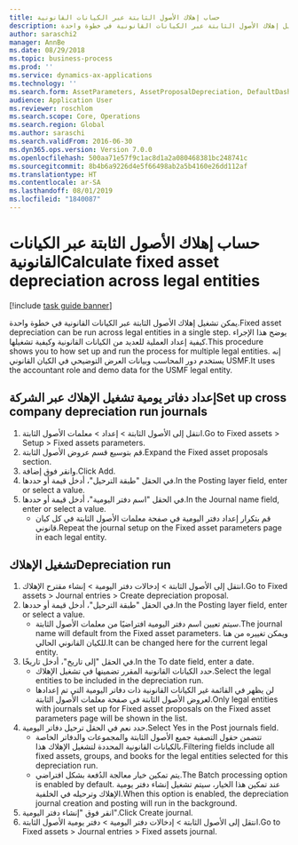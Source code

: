 ```yaml
---
title: حساب إهلاك الأصول الثابتة عبر الكيانات القانونية
description: يمكن تشغيل إهلاك الأصول الثابتة عبر الكيانات القانونية في خطوة واحدة.
author: saraschi2
manager: AnnBe
ms.date: 08/29/2018
ms.topic: business-process
ms.prod: ''
ms.service: dynamics-ax-applications
ms.technology: ''
ms.search.form: AssetParameters, AssetProposalDepreciation, DefaultDashboard, LedgerJournalTable
audience: Application User
ms.reviewer: roschlom
ms.search.scope: Core, Operations
ms.search.region: Global
ms.author: saraschi
ms.search.validFrom: 2016-06-30
ms.dyn365.ops.version: Version 7.0.0
ms.openlocfilehash: 500aa71e57f9c1ac8d1a2a080468381bc248741c
ms.sourcegitcommit: 8b4b6a9226d4e5f66498ab2a5b4160e26dd112af
ms.translationtype: HT
ms.contentlocale: ar-SA
ms.lasthandoff: 08/01/2019
ms.locfileid: "1840087"
---
```

# <a name="calculate-fixed-asset-depreciation-across-legal-entities"></a><span data-ttu-id="fb73a-103">حساب إهلاك الأصول الثابتة عبر الكيانات القانونية</span><span class="sxs-lookup"><span data-stu-id="fb73a-103">Calculate fixed asset depreciation across legal entities</span></span>

[!include [task guide banner](../../includes/task-guide-banner.md)]

<span data-ttu-id="fb73a-104">يمكن تشغيل إهلاك الأصول الثابتة عبر الكيانات القانونية في خطوة واحدة.</span><span class="sxs-lookup"><span data-stu-id="fb73a-104">Fixed asset depreciation can be run across legal entities in a single step.</span></span> <span data-ttu-id="fb73a-105">يوضح هذا الإجراء كيفية إعداد العملية للعديد من الكيانات القانونية‬ وكيفية تشغيلها.</span><span class="sxs-lookup"><span data-stu-id="fb73a-105">This procedure shows you to how set up and run the process for multiple legal entities.</span></span> <span data-ttu-id="fb73a-106">إنه يستخدم دور المحاسب وبيانات العرض التوضيحي في الكيان القانوني USMF.</span><span class="sxs-lookup"><span data-stu-id="fb73a-106">It uses the accountant role and demo data for the USMF legal entity.</span></span>


## <a name="set-up-cross-company-depreciation-run-journals"></a><span data-ttu-id="fb73a-107">إعداد دفاتر يومية تشغيل الإهلاك عبر الشركة</span><span class="sxs-lookup"><span data-stu-id="fb73a-107">Set up cross company depreciation run journals</span></span>
1. <span data-ttu-id="fb73a-108">انتقل إلى الأصول الثابتة > إعداد > معلمات الأصول الثابتة.</span><span class="sxs-lookup"><span data-stu-id="fb73a-108">Go to Fixed assets > Setup > Fixed assets parameters.</span></span>
2. <span data-ttu-id="fb73a-109">قم بتوسيع قسم عروض الأصول الثابتة‬.</span><span class="sxs-lookup"><span data-stu-id="fb73a-109">Expand the Fixed asset proposals section.</span></span>
3. <span data-ttu-id="fb73a-110">وانقر فوق إضافة.</span><span class="sxs-lookup"><span data-stu-id="fb73a-110">Click Add.</span></span>
4. <span data-ttu-id="fb73a-111">في الحقل "طبقة الترحيل"، أدخل قيمة أو حددها.</span><span class="sxs-lookup"><span data-stu-id="fb73a-111">In the Posting layer field, enter or select a value.</span></span>
5. <span data-ttu-id="fb73a-112">في الحقل "اسم دفتر اليومية"، أدخل قيمة أو حددها.</span><span class="sxs-lookup"><span data-stu-id="fb73a-112">In the Journal name field, enter or select a value.</span></span>
    * <span data-ttu-id="fb73a-113">قم بتكرار إعداد دفتر اليومية في صفحة معلمات الأصول الثابتة في كل كيان قانوني.</span><span class="sxs-lookup"><span data-stu-id="fb73a-113">Repeat the journal setup on the Fixed asset parameters page in each legal entity.</span></span>  

## <a name="depreciation-run"></a><span data-ttu-id="fb73a-114">تشغيل الإهلاك</span><span class="sxs-lookup"><span data-stu-id="fb73a-114">Depreciation run</span></span>
1. <span data-ttu-id="fb73a-115">انتقل إلى الأصول الثابتة > إدخالات دفتر اليومية‬ > إنشاء مقترح الإهلاك‬‬.</span><span class="sxs-lookup"><span data-stu-id="fb73a-115">Go to Fixed assets > Journal entries > Create depreciation proposal.</span></span>
2. <span data-ttu-id="fb73a-116">في الحقل "طبقة الترحيل"، أدخل قيمة أو حددها.</span><span class="sxs-lookup"><span data-stu-id="fb73a-116">In the Posting layer field, enter or select a value.</span></span>
    * <span data-ttu-id="fb73a-117">سيتم تعيين اسم دفتر اليومية افتراضيًا من معلمات الأصول الثابتة.</span><span class="sxs-lookup"><span data-stu-id="fb73a-117">The journal name will default from the Fixed asset parameters.</span></span> <span data-ttu-id="fb73a-118">ويمكن تغييره من هنا للكيان القانوني الحالي.</span><span class="sxs-lookup"><span data-stu-id="fb73a-118">It can be changed here for the current legal entity.</span></span>  
3. <span data-ttu-id="fb73a-119">في الحقل "إلى تاريخ"، أدخل تاريخًا.</span><span class="sxs-lookup"><span data-stu-id="fb73a-119">In the To date field, enter a date.</span></span>
    * <span data-ttu-id="fb73a-120">حدد الكيانات القانونية المقرر تضمينها في تشغيل الإهلاك.</span><span class="sxs-lookup"><span data-stu-id="fb73a-120">Select the legal entities to be included in the depreciation run.</span></span>  
    * <span data-ttu-id="fb73a-121">لن يظهر في القائمة غير الكيانات القانونية ذات دفاتر اليومية التي تم إعدادها لعروض الأصول الثابتة في صفحة معلمات الأصول الثابتة.</span><span class="sxs-lookup"><span data-stu-id="fb73a-121">Only legal entities with journals set up for Fixed asset proposals on the Fixed asset parameters page will be shown in the list.</span></span>  
4. <span data-ttu-id="fb73a-122">حدد نعم في الحقل ترحيل دفاتر اليومية.</span><span class="sxs-lookup"><span data-stu-id="fb73a-122">Select Yes in the Post journals field.</span></span>
    * <span data-ttu-id="fb73a-123">تتضمن حقول التصفية جميع الأصول الثابتة والمجموعات والدفاتر الخاصة بالكيانات القانونية المحددة لتشغيل الإهلاك هذا.</span><span class="sxs-lookup"><span data-stu-id="fb73a-123">Filtering fields include all fixed assets, groups, and books for the legal entities selected for this depreciation run.</span></span>  
    * <span data-ttu-id="fb73a-124">يتم تمكين خيار معالجة الدُفعة بشكل افتراضي.</span><span class="sxs-lookup"><span data-stu-id="fb73a-124">The Batch processing option is enabled by default.</span></span> <span data-ttu-id="fb73a-125">عند تمكين هذا الخيار، سيتم تشغيل إنشاء دفتر يومية الإهلاك وترحيله في الخلفية.</span><span class="sxs-lookup"><span data-stu-id="fb73a-125">When this option is enabled, the depreciation journal creation and posting will run in the background.</span></span>  
5. <span data-ttu-id="fb73a-126">انقر فوق "إنشاء دفتر اليومية".</span><span class="sxs-lookup"><span data-stu-id="fb73a-126">Click Create journal.</span></span>
6. <span data-ttu-id="fb73a-127">انتقل إلى الأصول الثابتة > إدخالات دفتر اليومية‬ > دفتر يومية الأصول الثابتة‬.</span><span class="sxs-lookup"><span data-stu-id="fb73a-127">Go to Fixed assets > Journal entries > Fixed assets journal.</span></span>

